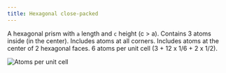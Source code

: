 ```yaml
---
title: Hexagonal close-packed
---
```


A hexagonal prism with `a` length and `c` height (c > a). Contains 3 atoms
inside (in the center). Includes atoms at all corners. Includes atoms at the
center of 2 hexagonal faces. 6 atoms per unit cell (3 + 12 x 1/6 + 2 x 1/2).

![Atoms per unit cell](/ME1023/hcp-unit-cell-atoms.png)
